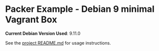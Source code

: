 # Packer Example - Debian 9 minimal Vagrant Box

**Current Debian Version Used**: 9.11.0

See the [project README.md](../README.md) for usage instructions.
